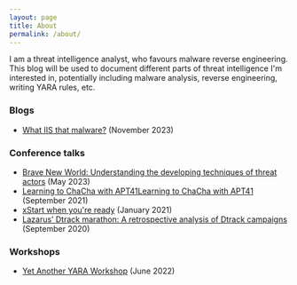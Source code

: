 ```yaml
---
layout: page
title: About
permalink: /about/
---
```


I am a threat intelligence analyst, who favours malware reverse engineering. This blog will be used to document different parts of threat intelligence I'm interested in, potentially including malware analysis, reverse engineering, writing YARA rules, etc.

### Blogs
- [What IIS that malware?](https://www.pwc.com/gx/en/issues/cybersecurity/cyber-threat-intelligence/what-iis-that-malware.html) (November 2023)

### Conference talks
- [Brave New World: Understanding the developing techniques of threat actors](https://www.crestcon.org/europe/attend-schedule/) (May 2023)
- [Learning to ChaCha with APT41Learning to ChaCha with APT41](https://securelist.com/webinars/sas-2021-learning-to-chacha-with-apt41/) (September 2021)
- [xStart when you're ready](https://www.youtube.com/watch?v=SuJIJnE_o8U) (January 2021)
- [Lazarus’ Dtrack marathon: A retrospective analysis of Dtrack campaigns](https://www.youtube.com/watch?v=TKeQ0LgAVQM) (September 2020)

### Workshops
- [Yet Another YARA Workshop](https://www.first.org/conference/2022/program#pYet-Another-YARA-Workshop) (June 2022)